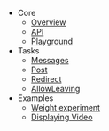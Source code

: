 - Core
    - [Overview](overview.md)
    - [API](API.md)
    - [Playground](playground.js)
- Tasks
    - [Messages](messages.md)
    - [Post](post.md)
    - [Redirect](redirect.md)
    - [AllowLeaving](allowleaving.md)
- Examples
    - [Weight experiment](weightManager.js)
    - [Displaying Video](videoManager.js)
